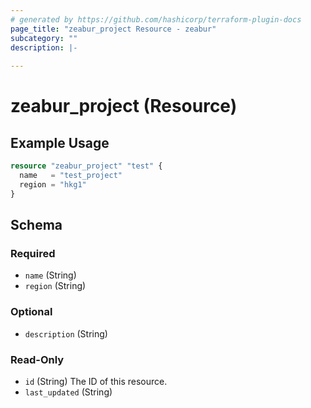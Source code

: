 ```yaml
---
# generated by https://github.com/hashicorp/terraform-plugin-docs
page_title: "zeabur_project Resource - zeabur"
subcategory: ""
description: |-
  
---
```


# zeabur_project (Resource)



## Example Usage

```terraform
resource "zeabur_project" "test" {
  name   = "test_project"
  region = "hkg1"
}
```

<!-- schema generated by tfplugindocs -->
## Schema

### Required

- `name` (String)
- `region` (String)

### Optional

- `description` (String)

### Read-Only

- `id` (String) The ID of this resource.
- `last_updated` (String)
